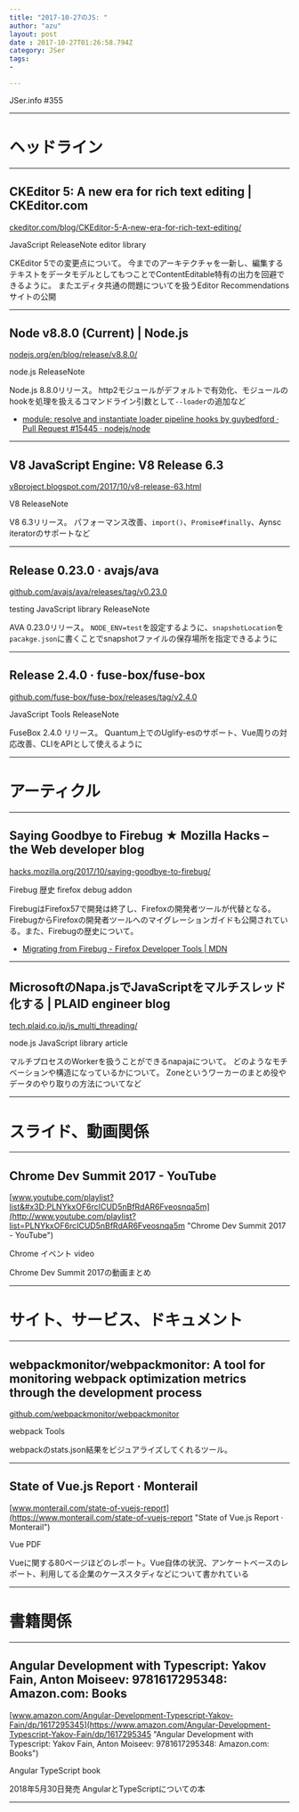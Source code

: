 ```yaml
---
title: "2017-10-27のJS: "
author: "azu"
layout: post
date : 2017-10-27T01:26:58.794Z
category: JSer
tags:
-

---
```


JSer.info #355

----

<h1 class="site-genre">ヘッドライン</h1>

----

## CKEditor 5: A new era for rich text editing | CKEditor.com
[ckeditor.com/blog/CKEditor-5-A-new-era-for-rich-text-editing/](https://ckeditor.com/blog/CKEditor-5-A-new-era-for-rich-text-editing/ "CKEditor 5: A new era for rich text editing | CKEditor.com")
<p class="jser-tags jser-tag-icon"><span class="jser-tag">JavaScript</span> <span class="jser-tag">ReleaseNote</span> <span class="jser-tag">editor</span> <span class="jser-tag">library</span></p>

CKEditor 5での変更点について。 今までのアーキテクチャを一新し、編集するテキストをデータモデルとしてもつことでContentEditable特有の出力を回避できるように。 またエディタ共通の問題についてを扱うEditor Recommendationsサイトの公開


----

## Node v8.8.0 (Current) | Node.js
[nodejs.org/en/blog/release/v8.8.0/](https://nodejs.org/en/blog/release/v8.8.0/ "Node v8.8.0 (Current) | Node.js")
<p class="jser-tags jser-tag-icon"><span class="jser-tag">node.js</span> <span class="jser-tag">ReleaseNote</span></p>

Node.js 8.8.0リリース。
http2モジュールがデフォルトで有効化、モジュールのhookを処理を扱えるコマンドライン引数として`--loader`の追加など

- [module: resolve and instantiate loader pipeline hooks by guybedford · Pull Request #15445 · nodejs/node](https://github.com/nodejs/node/pull/15445 "module: resolve and instantiate loader pipeline hooks by guybedford · Pull Request #15445 · nodejs/node")

----

## V8 JavaScript Engine: V8 Release 6.3
[v8project.blogspot.com/2017/10/v8-release-63.html](https://v8project.blogspot.com/2017/10/v8-release-63.html "V8 JavaScript Engine: V8 Release 6.3")
<p class="jser-tags jser-tag-icon"><span class="jser-tag">V8</span> <span class="jser-tag">ReleaseNote</span></p>

V8 6.3リリース。
パフォーマンス改善、`import()`、`Promise#finally`、Aynsc iteratorのサポートなど


----

## Release 0.23.0 · avajs/ava
[github.com/avajs/ava/releases/tag/v0.23.0](https://github.com/avajs/ava/releases/tag/v0.23.0 "Release 0.23.0 · avajs/ava")
<p class="jser-tags jser-tag-icon"><span class="jser-tag">testing</span> <span class="jser-tag">JavaScript</span> <span class="jser-tag">library</span> <span class="jser-tag">ReleaseNote</span></p>

AVA 0.23.0リリース。
`NODE_ENV=test`を設定するように、`snapshotLocation`を`pacakge.json`に書くことでsnapshotファイルの保存場所を指定できるように


----

## Release 2.4.0 · fuse-box/fuse-box
[github.com/fuse-box/fuse-box/releases/tag/v2.4.0](https://github.com/fuse-box/fuse-box/releases/tag/v2.4.0 "Release 2.4.0 · fuse-box/fuse-box")
<p class="jser-tags jser-tag-icon"><span class="jser-tag">JavaScript</span> <span class="jser-tag">Tools</span> <span class="jser-tag">ReleaseNote</span></p>

FuseBox 2.4.0 リリース。
Quantum上でのUglify-esのサポート、Vue周りの対応改善、CLIをAPIとして使えるように


----
<h1 class="site-genre">アーティクル</h1>

----

## Saying Goodbye to Firebug ★ Mozilla Hacks – the Web developer blog
[hacks.mozilla.org/2017/10/saying-goodbye-to-firebug/](https://hacks.mozilla.org/2017/10/saying-goodbye-to-firebug/ "Saying Goodbye to Firebug ★ Mozilla Hacks – the Web developer blog")
<p class="jser-tags jser-tag-icon"><span class="jser-tag">Firebug</span> <span class="jser-tag">歴史</span> <span class="jser-tag">firefox</span> <span class="jser-tag">debug</span> <span class="jser-tag">addon</span></p>

FirebugはFirefox57で開発は終了し、Firefoxの開発者ツールが代替となる。
FirebugからFirefoxの開発者ツールへのマイグレーションガイドも公開されている。また、Firebugの歴史について。

- [Migrating from Firebug - Firefox Developer Tools | MDN](https://developer.mozilla.org/en-US/docs/Tools/Migrating_from_Firebug "Migrating from Firebug - Firefox Developer Tools | MDN")

----

## MicrosoftのNapa.jsでJavaScriptをマルチスレッド化する | PLAID engineer blog
[tech.plaid.co.jp/js\_multi\_threading/](http://tech.plaid.co.jp/js_multi_threading/ "MicrosoftのNapa.jsでJavaScriptをマルチスレッド化する | PLAID engineer blog")
<p class="jser-tags jser-tag-icon"><span class="jser-tag">node.js</span> <span class="jser-tag">JavaScript</span> <span class="jser-tag">library</span> <span class="jser-tag">article</span></p>

マルチプロセスのWorkerを扱うことができるnapajaについて。
どのようなモチベーションや構造になっているかについて。
Zoneというワーカーのまとめ役やデータのやり取りの方法についてなど


----
<h1 class="site-genre">スライド、動画関係</h1>

----

## Chrome Dev Summit 2017 - YouTube
[www.youtube.com/playlist?list&#x3D;PLNYkxOF6rcICUD5nBfRdAR6Fveosnqa5m](http://www.youtube.com/playlist?list=PLNYkxOF6rcICUD5nBfRdAR6Fveosnqa5m "Chrome Dev Summit 2017 - YouTube")
<p class="jser-tags jser-tag-icon"><span class="jser-tag">Chrome</span> <span class="jser-tag">イベント</span> <span class="jser-tag">video</span></p>

Chrome Dev Summit 2017の動画まとめ


----
<h1 class="site-genre">サイト、サービス、ドキュメント</h1>

----

## webpackmonitor/webpackmonitor: A tool for monitoring webpack optimization metrics through the development process
[github.com/webpackmonitor/webpackmonitor](https://github.com/webpackmonitor/webpackmonitor "webpackmonitor/webpackmonitor: A tool for monitoring webpack optimization metrics through the development process")
<p class="jser-tags jser-tag-icon"><span class="jser-tag">webpack</span> <span class="jser-tag">Tools</span></p>

webpackのstats.json結果をビジュアライズしてくれるツール。


----

## State of Vue.js Report · Monterail
[www.monterail.com/state-of-vuejs-report](https://www.monterail.com/state-of-vuejs-report "State of Vue.js Report · Monterail")
<p class="jser-tags jser-tag-icon"><span class="jser-tag">Vue</span> <span class="jser-tag">PDF</span></p>

Vueに関する80ページほどのレポート。Vue自体の状況、アンケートベースのレポート、利用してる企業のケーススタディなどについて書かれている


----
<h1 class="site-genre">書籍関係</h1>

----

## Angular Development with Typescript: Yakov Fain, Anton Moiseev: 9781617295348: Amazon.com: Books
[www.amazon.com/Angular-Development-Typescript-Yakov-Fain/dp/1617295345](https://www.amazon.com/Angular-Development-Typescript-Yakov-Fain/dp/1617295345 "Angular Development with Typescript: Yakov Fain, Anton Moiseev: 9781617295348: Amazon.com: Books")
<p class="jser-tags jser-tag-icon"><span class="jser-tag">Angular</span> <span class="jser-tag">TypeScript</span> <span class="jser-tag">book</span></p>

2018年5月30日発売
AngularとTypeScriptについての本


----
